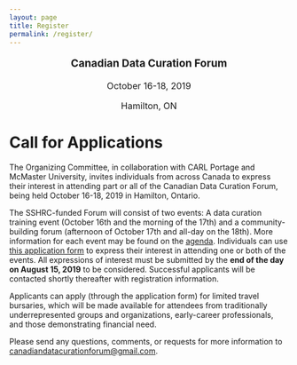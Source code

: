 ```yaml
---
layout: page
title: Register
permalink: /register/
---
```


<p style="text-align:center; font-size:1.35em; font-weight: bold">Canadian Data Curation Forum</p>
<p style="text-align:center; font-size:1.15em">October 16-18, 2019</p>
<p style="text-align:center; font-size:1.15em">Hamilton, ON</p>


# Call for Applications

The Organizing Committee, in collaboration with CARL Portage and McMaster University, invites individuals from across Canada to express their interest in attending part or all of the Canadian Data Curation Forum, being held October 16-18, 2019 in Hamilton, Ontario. 

The SSHRC-funded Forum will consist of two events: A data curation training event (October 16th and the morning of the 17th) and a community-building forum (afternoon of October 17th and all-day on the 18th). More information for each event may be found on the [agenda](../agenda). Individuals can use [this application form](https://form.simplesurvey.com/f/s.aspx?s=9b3e7481-ba07-4973-952b-d5bd8979e63b&lang=EN) to express their interest in attending one or both of the events. All expressions of interest must be submitted by the **end of the day on August 15, 2019** to be considered. Successful applicants will be contacted shortly thereafter with registration information. 

Applicants can apply (through the application form) for limited travel bursaries, which will be made available for attendees from traditionally underrepresented groups and organizations, early-career professionals, and those demonstrating financial need. 

Please send any questions, comments, or requests for more information to [canadiandatacurationforum@gmail.com](canadiandatacurationforum@gmail.com).  

